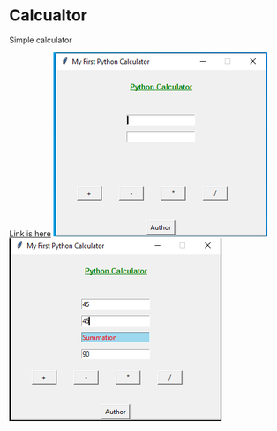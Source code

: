 # Calcualtor
Simple calculator

[Link is here](https://youtu.be/MmuAvBLB2rc)
![](images/Снимок.PNG)
![](images/Снимок1.PNG)
